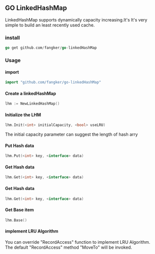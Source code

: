 ## GO LinkedHashMap

LinkedHashMap supports dynamically capacity increasing.It's  It's very simple to build
an least recently used cache.

###  install
```go
go get github.com/fangker/go-linkedHashMap
```

### Usage

#### import

```go
import "github.com/fangker/go-linkedHashMap"
```

#### Create a linkedHashMap
```go
lhm := NewLinkedHashMap()
```

#### Initialize the LHM
```go
lhm.Init(<int> initialCapacity, <bool> useLRU)
```
The initial capacity parameter can suggest the length of hash arry

#### Put Hash data
```go
lhm.Put(<int> key, <interface> data)
```
#### Get Hash data
```go
lhm.Get(<int> key, <interface> data)
```

#### Get Hash data
```go
lhm.Get(<int> key, <interface> data)
```

#### Get Base item
```go
lhm.Base()
```

#### implement LRU Algorithm
You can override "RecordAccess" function to implement LRU Algorithm.
The default "RecordAccess" method "MoveTo" will be invoked.
